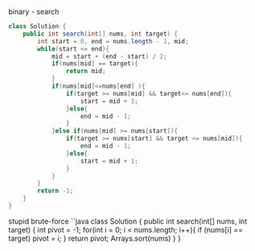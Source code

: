 binary - search
```java
class Solution {
    public int search(int[] nums, int target) {
        int start = 0, end = nums.length - 1, mid;
        while(start <= end){
            mid = start + (end - start) / 2;
            if(nums[mid] == target){
                return mid;
            }
            if(nums[mid]<=nums[end] ){
                if(target >= nums[mid] && target<= nums[end]){
                    start = mid + 1;
                }else{
                    end = mid - 1;
                }
            }else if(nums[mid] >= nums[start]){
                if(target >= nums[start] && target <= nums[mid]){
                    end = mid - 1;
                }else{
                    start = mid + 1;
                }
            }
        }
        return -1;
    }
}
```
stupid brute-force
``java
class Solution {
    public int search(int[] nums, int target) {
        int pivot = -1;
        for(int i = 0; i < nums.length; i++){
            if (nums[i] == target)
                pivot = i;
        }
        return pivot;
        Arrays.sort(nums)
    }
}
```
